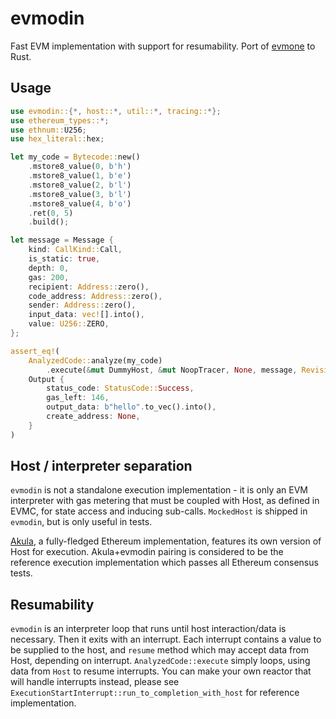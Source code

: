 # evmodin

Fast EVM implementation with support for resumability. Port of [evmone](https://github.com/ethereum/evmone) to Rust.

## Usage
```rust
use evmodin::{*, host::*, util::*, tracing::*};
use ethereum_types::*;
use ethnum::U256;
use hex_literal::hex;

let my_code = Bytecode::new()
    .mstore8_value(0, b'h')
    .mstore8_value(1, b'e')
    .mstore8_value(2, b'l')
    .mstore8_value(3, b'l')
    .mstore8_value(4, b'o')
    .ret(0, 5)
    .build();

let message = Message {
    kind: CallKind::Call,
    is_static: true,
    depth: 0,
    gas: 200,
    recipient: Address::zero(),
    code_address: Address::zero(),
    sender: Address::zero(),
    input_data: vec![].into(),
    value: U256::ZERO,
};

assert_eq!(
    AnalyzedCode::analyze(my_code)
        .execute(&mut DummyHost, &mut NoopTracer, None, message, Revision::latest()),
    Output {
        status_code: StatusCode::Success,
        gas_left: 146,
        output_data: b"hello".to_vec().into(),
        create_address: None,
    }
)
```

## Host / interpreter separation
`evmodin` is not a standalone execution implementation - it is only an EVM interpreter with gas metering that must be coupled with Host, as defined in EVMC, for state access and inducing sub-calls. `MockedHost` is shipped in `evmodin`, but is only useful in tests.

[Akula](https://github.com/akula-bft/akula), a fully-fledged Ethereum implementation, features its own version of Host for execution. Akula+evmodin pairing is considered to be the reference execution implementation which passes all Ethereum consensus tests.

## Resumability
`evmodin` is an interpreter loop that runs until host interaction/data is necessary. Then it exits with an interrupt. Each interrupt contains a value to be supplied to the host, and `resume` method which may accept data from Host, depending on interrupt. `AnalyzedCode::execute` simply loops, using data from `Host` to resume interrupts. You can make your own reactor that will handle interrupts instead, please see `ExecutionStartInterrupt::run_to_completion_with_host` for reference implementation.
